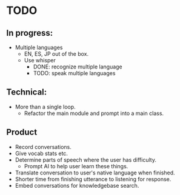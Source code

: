 # TODO

## In progress:
- Multiple languages
  - EN, ES, JP out of the box.
  * Use whisper
    - DONE: recognize multiple language
    - TODO: speak multiple languages

## Technical:
- More than a single loop.
  - Refactor the main module and prompt into a main class.

## Product
- Record conversations.
- Give vocab stats etc.
- Determine parts of speech where the user has difficulty.
  - Prompt AI to help user learn these things.
- Translate conversation to user's native language when finished.
- Shorter time from finishing utterance to listening for response.
- Embed conversations for knowledgebase search.

